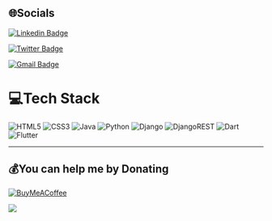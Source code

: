 
## 🌐Socials
[![Linkedin Badge](https://img.shields.io/badge/-prashant4900-blue?style=social&logo=Linkedin&logoColor=blue&link=https://www.linkedin.com/in/prashant4900/)](https://www.linkedin.com/in/prashant4900/)

[![Twitter Badge](http://img.shields.io/badge/-@Resume-1ca0f1?style=social&logo=twitter&logoColor=blue&link=https://drive.google.com/drive/folders/1F04EySjsho6Y1RMVIKpIIYRFWfb1VbAZ?usp=sharing)](https://drive.google.com/drive/folders/1F04EySjsho6Y1RMVIKpIIYRFWfb1VbAZ?usp=sharing)

[![Gmail Badge](https://img.shields.io/badge/-Gmail-c14438?style=social&logo=Gmail&logoColor=red&link=mailto:prashantnigam490@gmail.com)](mailto:prashantnigam490@gmail.com)


# 💻Tech Stack
![HTML5](https://img.shields.io/badge/html5-%23E34F26.svg?style=for-the-badge&logo=html5&logoColor=white)
![CSS3](https://img.shields.io/badge/css3-%231572B6.svg?style=for-the-badge&logo=css3&logoColor=white)
![Java](https://img.shields.io/badge/java-%23ED8B00.svg?style=for-the-badge&logo=java&logoColor=white)
![Python](https://img.shields.io/badge/python-3670A0?style=for-the-badge&logo=python&logoColor=ffdd54)
![Django](https://img.shields.io/badge/django-%23092E20.svg?style=for-the-badge&logo=django&logoColor=white)
![DjangoREST](https://img.shields.io/badge/DJANGO-REST-ff1709?style=for-the-badge&logo=django&logoColor=white&color=ff1709&labelColor=gray)
![Dart](https://img.shields.io/badge/dart-%230175C2.svg?style=for-the-badge&logo=dart&logoColor=white)
![Flutter](https://img.shields.io/badge/Flutter-%2302569B.svg?style=for-the-badge&logo=Flutter&logoColor=white)


---
## 💰You can help me by Donating
  [![BuyMeACoffee](https://img.shields.io/badge/Buy%20Me%20a%20Coffee-ffdd00?style=for-the-badge&logo=buy-me-a-coffee&logoColor=black)](https://buymeacoffee.com/prashant4900) 

[![](https://visitcount.itsvg.in/api?id=Prashant4900&icon=5&color=11)](https://visitcount.itsvg.in)
